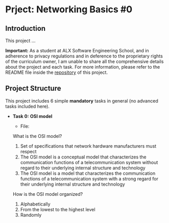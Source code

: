 # Prject: Networking Basics #0

## Introduction
This project ...  

**Important:** As a student at ALX Software Engineering School, and in adherence to privacy regulations and in deference to the proprietary rights of the curriculum owner, I am unable to share all the comprehensive details about the project and each task.
For more information, please refer to the README file inside the [repository](https://github.com/malhaouit/alx-system_engineering-devops/blob/master/README.md) of this project.

## Project Structure
This project includes 6 simple **mandatory** tasks in general (no advanced tasks included here).  

- **Task 0:** __OSI model__  
	+ File:  

	What is the OSI model?

	1. Set of specifications that network hardware manufacturers must respect
	2. The OSI model is a conceptual model that characterizes the communication functions of a telecommunication system without regard to their underlying internal structure and technology
	3. The OSI model is a model that characterizes the communication functions of a telecommunication system with a strong regard for their underlying internal structure and technology  

	How is the OSI model organized?

	1. Alphabetically
	2. From the lowest to the highest level
	3. Randomly
